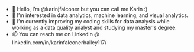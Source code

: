 - 👋 Hello, I’m @karinjfalconer but you can call me Karin :)
- 👀 I’m interested in data analytics, machine learning, and visual analytics.
- 🌱 I’m currently improving my coding skills for data analysis while working as a data quality analyst and studying my master's degree.
- 📫 You can reach me on LinkedIn @ linkedin.com/in/karinfalconerbailey117/

<!---
karinjfalconer/karinjfalconer is a ✨ special ✨ repository because its `README.md` (this file) appears on your GitHub profile.
You can click the Preview link to take a look at your changes.
--->
